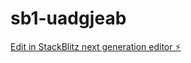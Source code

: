 # sb1-uadgjeab

[Edit in StackBlitz next generation editor ⚡️](https://stackblitz.com/~/github.com/StrazzaD/sb1-uadgjeab)